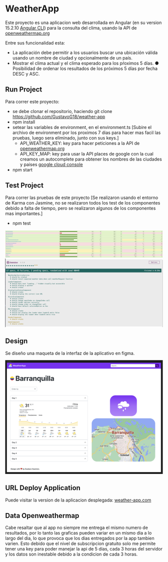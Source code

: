 # WeatherApp

Este proyecto es una aplicacion web desarrollada en Angular (en su version 15.2.10 [Angular CLI](https://github.com/angular/angular-cli)) para la consulta del clima, usando la API de [openweathermap.org](https://openweathermap.org/)

Entre sus funcionalidad esta:

  - La aplicación debe permitir a los usuarios buscar una ubicación válida usando un nombre de ciudad y opcionalmente de un país.
  - Mostrar el clima actual y el clima esperado para los pŕoximos 5 días. ● Posibilidad de ordenar los resultados de los próximos 5 días por fecha DESC y ASC.

## Run Project

Para correr este proyecto:
  - se debe clonar el repositorio, haciendo git clone https://github.com/GustavoG18/weather-app
  - npm install
  - setear las variables de environment, en el environment.ts [Subire el archivo de environment por los proximos 7 dias para hacer mas facil las pruebas, luego sera eliminado, junto con sus keys.]
    - API_WEATHER_KEY: key para hacer peticiones a la API de [openweathermap.org](https://openweathermap.org/)
    - API_KEY_MAP: key para usar la API places de google con la cual creamos un autocomplete para obtener los nombres de las ciudades y paises [google cloud console](https://console.cloud.google.com/)
  - npm start

## Test Project

Para correr las pruebas de este proyecto [Se realizaron usando el entorno de Karma con Jasmine, no se realizaron todos los test de los componentes debido a falta de tiempo, pero se realizaron algunos de los componentes mas importantes.]
  - npm test

![Nivel de testeo de la aplicacion](./src/assets/build/img/png/report-test.png)
![Status jasmine](./src/assets/build/img/png/status-jasmine.png)

## Design

Se diseño una maqueta de la interfaz de la aplicativo en figma.

![Escritorio](./src/assets/build/img/png/desktop-screen.png)

## URL Deploy Application

Puede visitar la version de la aplicacion desplegada: [weather-app.com](https://weather-app-4da87.web.app/)

## Data Openweathermap

Cabe resaltar que al app no siempre me entrega el mismo numero de resultados, por lo tanto las graficas pueden variar en un mismo dia a lo largo del dia, lo que provoca que los dias entregados por la app tambien varien. Esto debido que el nivel de subscripcion gratuito solo me permite tener una key para poder manejar la api de 5 dias, cada 3 horas del servidor y los datos son inestable debido a la condicion de cada 3 horas.


